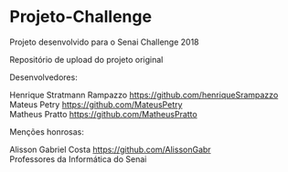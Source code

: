 # Projeto-Challenge
Projeto desenvolvido para o Senai Challenge 2018

Repositório de upload do projeto original

Desenvolvedores:

Henrique Stratmann Rampazzo  https://github.com/henriqueSrampazzo             
Mateus Petry  https://github.com/MateusPetry                                            
Matheus Pratto  https://github.com/MatheusPratto

Menções honrosas: 

Alisson Gabriel Costa  https://github.com/AlissonGabr             
Professores da Informática do Senai 

